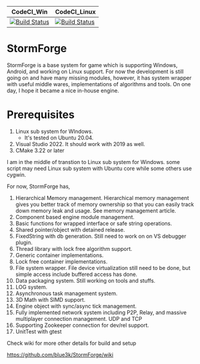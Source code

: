 
 | CodeCI_Win | CodeCI_Linux |
 |--------|---------|
[![Build Status](http://dev-build.fishing-on.com:8080/buildStatus/icon?job=StormForge%2FCodeCI_Win)](http://dev-build.fishing-on.com:8080/buildStatus/icon?job=StormForge%2FCodeCI_Win)|[![Build Status](http://dev-build.fishing-on.com:8080/buildStatus/icon?job=StormForge%2FCodeCI_Linux)](http://dev-build.fishing-on.com:8080/buildStatus/icon?job=StormForge%2FCodeCI_Linux)
 

# StormForge

StormForge is a base system for game which is supporting Windows, Android, and working on Linux support.
For now the development is still going on and have many missing modules, however, it has system wrapper with useful middle wares, implementations of algorithms and tools. On one day, I hope it became a nice in-house engine.

# Prerequisites
1. Linux sub system for WIndows. 
	- It's tested on Ubuntu 20.04.
1. Visual Studio 2022. It should work with 2019 as well.
1. CMake 3.22 or later


I am in the middle of transtion to Linux sub system for Windows. some script may need Linux sub system with Ubuntu core while some others use cygwin.

For now, StormForge has,
1. Hierarchical Memory management. Hierarchical memory management gives you better track of memory ownership so that you can easily track down memory leak and usage. See memory management article.
1. Component based engine module management.
1. Basic functions for wrapped interface or safe string operations.
1. Shared pointer/object with detained release.
1. FixedString with db generation. Still need to work on on VS debugger plugin.
1. Thread library with lock free algorithm support.
1. Generic container implementations.
1. Lock free container implementations.
1. File system wrapper. File device virtualization still need to be done, but simple access include buffered access has done.
1. Data packaging system. Still working on tools and stuffs.
1. LOG system.
1. Asynchronous task management system.
1. 3D Math with SIMD support.
1. Engine object with sync/async tick management.
1. Fully implemented network system including P2P, Relay, and massive multiplayer connection management. UDP and TCP
1. Supporting Zookeeper connection for dev/rel support.
1. UnitTest with gtest


Check wiki for more other details for build and setup

https://github.com/blue3k/StormForge/wiki




